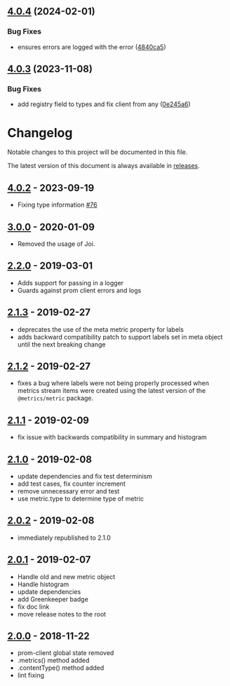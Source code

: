 ## [4.0.4](https://github.com/metrics-js/prometheus-consumer/compare/v4.0.3...v4.0.4) (2024-02-01)


### Bug Fixes

* ensures errors are logged with the error ([4840ca5](https://github.com/metrics-js/prometheus-consumer/commit/4840ca58a779c76995c972caac446749e04deb59))

## [4.0.3](https://github.com/metrics-js/prometheus-consumer/compare/v4.0.2...v4.0.3) (2023-11-08)


### Bug Fixes

* add registry field to types and fix client from any ([0e245a6](https://github.com/metrics-js/prometheus-consumer/commit/0e245a6b1293f2d2d7a2eda2dccdd654c29d3f64))

# Changelog

Notable changes to this project will be documented in this file.

The latest version of this document is always available in [releases][releases-url].

## [4.0.2] - 2023-09-19

-   Fixing type information [#76](https://github.com/metrics-js/prometheus-consumer/pull/76)

## [3.0.0] - 2020-01-09

-   Removed the usage of Joi.

## [2.2.0] - 2019-03-01

-   Adds support for passing in a logger
-   Guards against prom client errors and logs

## [2.1.3] - 2019-02-27

-   deprecates the use of the meta metric property for labels
-   adds backward compatibility patch to support labels set in meta object until the next breaking change

## [2.1.2] - 2019-02-27

-   fixes a bug where labels were not being properly processed when metrics stream items were created using the latest version of the `@metrics/metric` package.

## [2.1.1] - 2019-02-09

-   fix issue with backwards compatibility in summary and histogram

## [2.1.0] - 2019-02-08

-   update dependencies and fix test determinism
-   add test cases, fix counter increment
-   remove unnecessary error and test
-   use metric.type to determine type of metric

## [2.0.2] - 2019-02-08

-   immediately republished to 2.1.0

## [2.0.1] - 2019-02-07

-   Handle old and new metric object
-   Handle histogram
-   update dependencies
-   add Greenkeeper badge
-   fix doc link
-   move release notes to the root

## [2.0.0] - 2018-11-22

-   prom-client global state removed
-   .metrics() method added
-   .contentType() method added
-   lint fixing

[4.0.2]: https://github.com/metrics-js/prometheus-consumer/compare/v3.0.0...v4.0.2
[3.0.0]: https://github.com/metrics-js/prometheus-consumer/compare/v2.2.0...v3.0.0
[2.2.0]: https://github.com/metrics-js/prometheus-consumer/compare/v2.1.3...v2.2.0
[2.1.3]: https://github.com/metrics-js/prometheus-consumer/compare/v2.1.2...v2.1.3
[2.1.2]: https://github.com/metrics-js/prometheus-consumer/compare/v2.1.1...v2.1.2
[2.1.1]: https://github.com/metrics-js/prometheus-consumer/compare/v2.1.0...v2.1.1
[2.1.0]: https://github.com/metrics-js/prometheus-consumer/compare/v2.0.2...v2.1.0
[2.0.2]: https://github.com/metrics-js/prometheus-consumer/compare/v2.0.1...v2.0.2
[2.0.1]: https://github.com/metrics-js/prometheus-consumer/compare/v2.0.0...v2.0.1
[2.0.0]: https://github.com/metrics-js/prometheus-consumer/compare/v1.0.0...v2.0.0
[releases-url]: https://github.com/metrics-js/prometheus-consumer/blob/main/CHANGELOG.md
